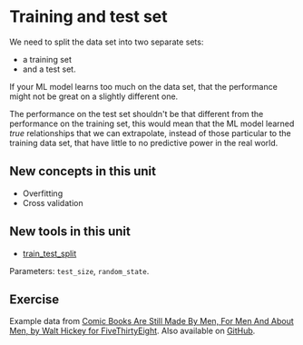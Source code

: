 # Training and test set

We need to split the data set into two separate sets:
* a training set
* and a test set.

If your ML model learns too much on the data set, that the performance might not be great on a slightly different one.

The performance on the test set shouldn't be that different from the performance on the training set, this would mean that the ML model learned *true* relationships that we can extrapolate, instead of those particular to the training data set, that have little to no predictive power in the real world.

## New concepts in this unit

* Overfitting
* Cross validation

## New tools in this unit

* [train_test_split](http://scikit-learn.sourceforge.net/stable/modules/generated/sklearn.cross_validation.train_test_split.html)

Parameters: `test_size`, `random_state`.

## Exercise

Example data from [Comic Books Are Still Made By Men, For Men And About Men, by Walt Hickey for FiveThirtyEight](https://fivethirtyeight.com/features/women-in-comic-books/). Also available on [GitHub](https://github.com/fivethirtyeight/data/tree/master/comic-characters).
